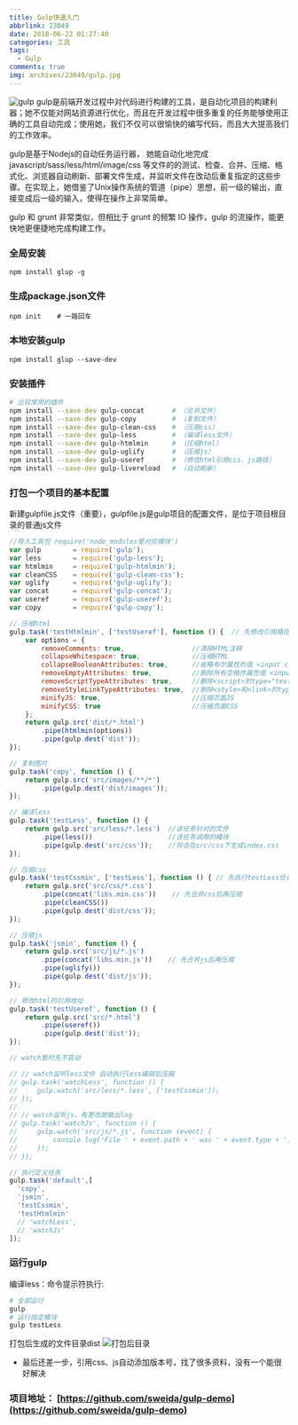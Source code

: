 ```yaml
---
title: Gulp快速入门
abbrlink: 23049
date: 2018-06-22 01:27:40
categories: 工具
tags:
  - Gulp
comments: true
img: archives/23049/gulp.jpg  
---
```


![gulp](23049/001.jpg)
gulp是前端开发过程中对代码进行构建的工具，是自动化项目的构建利器；她不仅能对网站资源进行优化，而且在开发过程中很多重复的任务能够使用正确的工具自动完成；使用她，我们不仅可以很愉快的编写代码，而且大大提高我们的工作效率。

gulp是基于Nodejs的自动任务运行器， 她能自动化地完成 javascript/sass/less/html/image/css 等文件的的测试、检查、合并、压缩、格式化、浏览器自动刷新、部署文件生成，并监听文件在改动后重复指定的这些步骤。在实现上，她借鉴了Unix操作系统的管道（pipe）思想，前一级的输出，直接变成后一级的输入，使得在操作上非常简单。

gulp 和 grunt 非常类似，但相比于 grunt 的频繁 IO 操作，gulp 的流操作，能更快地更便捷地完成构建工作。
### 全局安装
```
npm install glup -g
```

### 生成package.json文件
```
npm init    # 一路回车
```

### 本地安装gulp
```
npm install glup --save-dev
```

### 安装插件
```bash
# 比较常用的插件
npm install --save-dev gulp-concat       # （合并文件）
npm install --save-dev gulp-copy         # （复制文件）
npm install --save-dev gulp-clean-css    # （压缩css）
npm install --save-dev gulp-less         # （编译less文件）
npm install --save-dev gulp-htmlmin      # （压缩html）
npm install --save-dev gulp-uglify       # （压缩js）
npm install --save-dev gulp-useref       # （修改html引用css、js路径）
npm install --save-dev gulp-livereload   # （自动刷新）
```

### 打包一个项目的基本配置
新建gulpfile.js文件（重要），gulpfile.js是gulp项目的配置文件，是位于项目根目录的普通js文件
```js
//导入工具包 require('node_modules里对应模块')
var gulp        = require('gulp');
var less        = require('gulp-less');
var htmlmin     = require('gulp-htmlmin');
var cleanCSS    = require('gulp-clean-css');
var uglify      = require('gulp-uglify');
var concat      = require('gulp-concat');
var useref      = require('gulp-useref');
var copy        = require('gulp-copy');

// 压缩html
gulp.task('testHtmlmin', ['testUseref'], function () {  // 先修改引用路径，再压缩
    var options = {
        removeComments: true,                 //清除HTML注释
        collapseWhitespace: true,             //压缩HTML
        collapseBooleanAttributes: true,      //省略布尔属性的值 <input checked="true"/> ==> <input />
        removeEmptyAttributes: true,          //删除所有空格作属性值 <input id="" /> ==> <input />
        removeScriptTypeAttributes: true,     //删除<script>的type="text/javascript"
        removeStyleLinkTypeAttributes: true,  //删除<style>和<link>的type="text/css"
        minifyJS: true,                       //压缩页面JS
        minifyCSS: true                       //压缩页面CSS
    };
    return gulp.src('dist/*.html')
        .pipe(htmlmin(options))
        .pipe(gulp.dest('dist'));
});

// 复制图片
gulp.task('copy', function () {
    return gulp.src('src/images/**/*')
        .pipe(gulp.dest('dist/images'));
});

// 编译less
gulp.task('testLess', function () {
    return gulp.src('src/less/*.less')  //该任务针对的文件
        .pipe(less())                   //该任务调用的模块
        .pipe(gulp.dest('src/css'));    //将会在src/css下生成index.css
});

// 压缩css
gulp.task('testCssmin', ['testLess'], function () { // 先执行testLess任务后再执行cssmin任务，必须加上rutrun才能异步
    return gulp.src('src/css/*.css')
        .pipe(concat('libs.min.css'))    // 先合并css后再压缩
        .pipe(cleanCSS())
        .pipe(gulp.dest('dist/css'));
});

// 压缩js
gulp.task('jsmin', function () {
    return gulp.src('src/js/*.js')
        .pipe(concat('libs.min.js'))    // 先合并js后再压缩
        .pipe(uglify())
        .pipe(gulp.dest('dist/js'));
});

// 修改html的引用地址
gulp.task('testUseref', function () {
    return gulp.src('src/*.html')
        .pipe(useref())
        .pipe(gulp.dest('dist'));
});

// watch暂时先不启动

// // watch监听less文件 自动执行less编辑后压缩
// gulp.task('watchLess', function () {
//     gulp.watch('src/less/*.less', ['testCssmin']);
// });
//
// // watch监听js，有更改就输出log
// gulp.task('watchJs', function () {
//     gulp.watch('src/js/*.js', function (event) {
//         console.log('File ' + event.path + ' was ' + event.type + ', running tasks...');
//     });
// });

// 执行定义任务
gulp.task('default',[
  'copy',
  'jsmin',
  'testCssmin',
  'testHtmlmin'
  // 'watchLess',
  // 'watchJs'
]);
```

### 运行gulp
编译less：命令提示符执行:
```bash
# 全部运行
gulp
# 运行指定模块
gulp testLess
```

打包后生成的文件目录dist
![打包后目录](23049/002.png)

* 最后还差一步，引用css、js自动添加版本号，找了很多资料，没有一个能很好解决

### 项目地址： [https://github.com/sweida/gulp-demo](https://github.com/sweida/gulp-demo)
